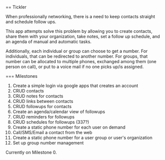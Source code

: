 == Tickler

When professionally networking, there is a need to keep contacts straight and schedule follow ups.

This app attempts solve this problem by allowing you to create contacts, share them with your organization, take notes, set a follow up schedule, and an agenda of manual and automatic tasks.

Additionally, each individual or group can choose to get a number. For individuals, that can be redirected to another number. For groups, that number can be allocated to multiple phones, exchanged among them (one person on call), or put to a voice mail if no one picks up/is assigned.

=== Milestones

 1. Create a simple login via google apps that creates an account
 1. CRUD contacts
 1. CRUD notes for contacts
 1. CRUD links between contacts
 1. CRUD followups for contacts
 1. Create an agenda/calendar view of followups
 1. CRUD reminders for followups
 1. CRUD schedules for followups (337?)
 1. Create a static phone number for each user on demand
 1. Call/SMS/Email a contact from the web
 1. Create a static phone number for a user group or user's organization 
 1. Set up group number management

Currently on Milestone 0.